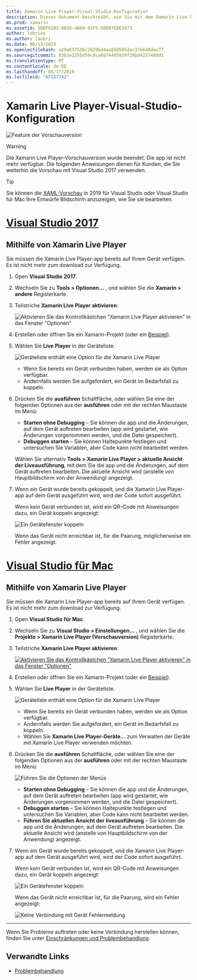 ```yaml
---
title: Xamarin Live Player-Visual-Studio-Konfiguration
description: Dieses Dokument beschreibt, wie Sie mit dem Xamarin Live Player live Änderungen an einer ausgeführten Anwendung vornehmen.
ms.prod: xamarin
ms.assetid: 5DDF9203-8826-4B04-93F5-B8D07EDE3873
author: lobrien
ms.author: laobri
ms.date: 06/13/2019
ms.openlocfilehash: a29a637526c2829b44ae89d505dac37a648dee77
ms.sourcegitcommit: 93b1e2255d59c8ca6674485938f26bd425740dd1
ms.translationtype: MT
ms.contentlocale: de-DE
ms.lasthandoff: 06/17/2019
ms.locfileid: "67157742"
---
```

# <a name="xamarin-live-player-visual-studio-configuration"></a>Xamarin Live Player-Visual-Studio-Konfiguration

![Feature der Vorschauversion](~/media/shared/preview.png)

> [!WARNING]
> Die Xamarin Live Player-Vorschauversion wurde beendet. Die app ist nicht mehr verfügbar. Die folgenden Anweisungen dienen für Kunden, die Sie weiterhin die Vorschau mit Visual Studio 2017 verwenden.

> [!TIP]
> Sie können die [XAML-Vorschau](~/xamarin-forms/xaml/xaml-previewer/index.md) in 2019 für Visual Studio oder Visual Studio für Mac Ihre Entwürfe Bildschirm anzuzeigen, wie Sie sie bearbeiten.

# <a name="visual-studio-2017tabwindows"></a>[Visual Studio 2017](#tab/windows)

## <a name="using-xamarin-live-player"></a>Mithilfe von Xamarin Live Player

Sie müssen die Xamarin Live Player-app bereits auf Ihrem Gerät verfügen. Es ist nicht mehr zum download zur Verfügung.

1. Open **Visual Studio 2017**.
2. Wechseln Sie zu **Tools > Optionen...**  , und wählen Sie die **Xamarin > andere** Registerkarte.
3. Teilstriche **Xamarin Live Player aktivieren**:

    ![Aktivieren Sie das Kontrollkästchen "Xamarin Live Player aktivieren" in das Fenster "Optionen"](install-images/vs2017-options.png)

4. Erstellen oder öffnen Sie ein Xamarin-Projekt (oder ein [Beispiel](~/tools/live-player/samples.md)).
5. Wählen Sie **Live Player** in der Geräteliste:

    ![Geräteliste enthält eine Option für die Xamarin Live Player](install-images/devices-empty-windows.png)

    - Wenn Sie bereits ein Gerät verbunden haben, werden sie als Option verfügbar.
    - Andernfalls werden Sie aufgefordert, ein Gerät im Bedarfsfall zu koppeln.

6. Drücken Sie die **ausführen** Schaltfläche, oder wählen Sie eine der folgenden Optionen aus der **ausführen** oder mit der rechten Maustaste im Menü:

    - **Starten ohne Debugging** – Sie können die app und die Änderungen, auf dem Gerät auftreten bearbeiten (app wird gestartet, wie Änderungen vorgenommen werden, und die Datei gespeichert).
    - **Debuggen starten** – Sie können Haltepunkte festlegen und untersuchen Sie Variablen, aber Code kann nicht bearbeitet werden.

    Wählen Sie alternativ **Tools > Xamarin Live Player > aktuelle Ansicht der Liveausführung**, mit dem Sie die app und die Änderungen, auf dem Gerät auftreten bearbeiten. Die aktuelle Ansicht wird (anstelle von Hauptbildschirm von der Anwendung) angezeigt.

7. Wenn ein Gerät wurde bereits gekoppelt, und die Xamarin Live Player-app auf dem Gerät ausgeführt wird, wird der Code sofort ausgeführt.

    Wenn kein Gerät verbunden ist, wird ein QR-Code mit Anweisungen dazu, ein Gerät koppeln angezeigt:

    ![Ein Gerätefenster koppeln](install-images/manage-empty-windows.png)

    Wenn das Gerät nicht erreichbar ist, für die Paarung, möglicherweise ein Fehler angezeigt.

# <a name="visual-studio-for-mactabmacos"></a>[Visual Studio für Mac](#tab/macos)

## <a name="using-xamarin-live-player"></a>Mithilfe von Xamarin Live Player

Sie müssen die Xamarin Live Player-app bereits auf Ihrem Gerät verfügen. Es ist nicht mehr zum download zur Verfügung.

1. Open **Visual Studio für Mac**.
2. Wechseln Sie zu **Visual Studio > Einstellungen...**  , und wählen Sie die **Projekte > Xamarin Live Player (Vorschauversion)** Registerkarte.
3. Teilstriche **Xamarin Live Player aktivieren**:

    [![Aktivieren Sie das Kontrollkästchen "Xamarin Live Player aktivieren" in das Fenster "Optionen"](install-images/vsmac-options-sml.png)](install-images/vsmac-options.png#lightbox)

4. Erstellen oder öffnen Sie ein Xamarin-Projekt (oder ein [Beispiel](~/tools/live-player/samples.md)).
5. Wählen Sie **Live Player** in der Geräteliste.

    ![Geräteliste enthält eine Option für die Xamarin Live Player](install-images/devices.png)

    - Wenn Sie bereits ein Gerät verbunden haben, werden sie als Option verfügbar.
    - Andernfalls werden Sie aufgefordert, ein Gerät im Bedarfsfall zu koppeln.
    - Wählen Sie **Xamarin Live Player-Geräte...**  zum Verwalten der Geräte mit Xamarin Live Player verwenden möchten.

6. Drücken Sie die **ausführen** Schaltfläche, oder wählen Sie eine der folgenden Optionen aus der **ausführen** oder mit der rechten Maustaste im Menü:

    ![Führen Sie die Optionen der Menüs](install-images/run-menu.png)

    - **Starten ohne Debugging** – Sie können die app und die Änderungen, auf dem Gerät auftreten bearbeiten (app wird gestartet, wie Änderungen vorgenommen werden, und die Datei gespeichert).
    - **Debuggen starten** – Sie können Haltepunkte festlegen und untersuchen Sie Variablen, aber Code kann nicht bearbeitet werden.
    - **Führen Sie aktuellen Ansicht der liveausführung** – Sie können die app und die Änderungen, auf dem Gerät auftreten bearbeiten. Die aktuelle Ansicht wird (anstelle von Hauptbildschirm von der Anwendung) angezeigt.

7. Wenn ein Gerät wurde bereits gekoppelt, und die Xamarin Live Player-app auf dem Gerät ausgeführt wird, wird der Code sofort ausgeführt.

    Wenn kein Gerät verbunden ist, wird ein QR-Code mit Anweisungen dazu, ein Gerät koppeln angezeigt:

    ![Ein Gerätefenster koppeln](install-images/manage-empty.png)

    Wenn das Gerät nicht erreichbar ist, für die Paarung, wird ein Fehler angezeigt:

    ![Keine Verbindung mit Gerät Fehlermeldung](install-images/error-cannot-connect.png)

-----

Wenn Sie Probleme auftreten oder keine Verbindung herstellen können, finden Sie unter [Einschränkungen und Problembehandlung](~/tools/live-player/troubleshooting.md).

## <a name="related-links"></a>Verwandte Links

- [Problembehandlung](~/tools/live-player/troubleshooting.md)
